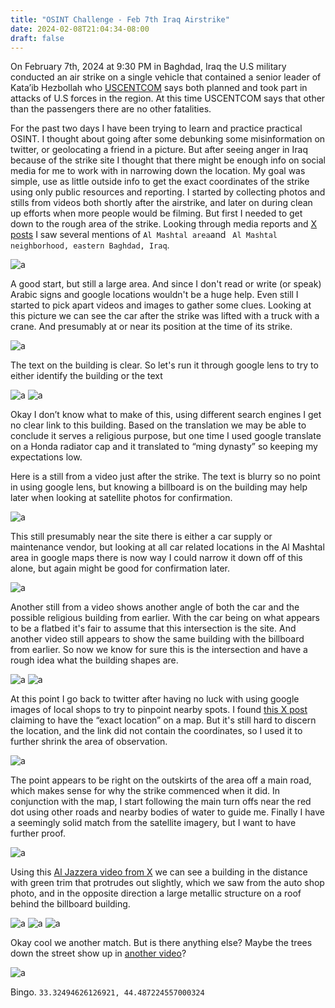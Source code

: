 ```yaml
---
title: "OSINT Challenge - Feb 7th Iraq Airstrike"
date: 2024-02-08T21:04:34-08:00
draft: false
---
```



On February 7th, 2024 at 9:30 PM in Baghdad, Iraq the U.S military conducted an air strike on a single vehicle that contained a senior leader of Kata’ib Hezbollah who [USCENTCOM](https://www.centcom.mil/MEDIA/PRESS-RELEASES/Press-Release-View/Article/3669808/uscentcom-conducts-strike-killing-kataib-hezbollah-senior-leader/) says both planned and took part in attacks of U.S forces in the region. At this time USCENTCOM says that other than the passengers there are no other fatalities. 

For the past two days I have been trying to learn and practice practical OSINT. I thought about going after some debunking some misinformation on twitter, or geolocating a friend in a picture. But after seeing anger in Iraq because of the strike site I thought that there might be enough info on social media for me to work with in narrowing down the location. My goal was simple, use as little outside info to get the exact coordinates of the strike using only public resources and reporting. I started by collecting photos and stills from videos both shortly after the airstrike, and later on during clean up efforts when more people would be filming. But first I needed to get down to the rough area of the strike. Looking through media reports and [X posts](https://twitter.com/i/status/1755301942501195958) I saw several mentions of `Al Mashtal area`and ` Al Mashtal neighborhood, eastern Baghdad, Iraq`. 

![a](/images/osint-chal/outline.png#center)


A good start, but still a large area. And since I don't read or write (or speak) Arabic signs and google locations wouldn't be a huge help. Even still I started to pick apart videos and images to gather some clues. Looking at this picture we can see the car after the strike was lifted with a truck with a crane. And presumably at or near its position at the time of its strike.

![a](/images/osint-chal/first-image.png#center)


The text on the building is clear. So let's run it through google lens to try to either identify the building or the text

![a](/images/osint-chal/first-image-text-1.png#center)
![a](/images/osint-chal/first-image-text-2.png#center)

Okay I don’t know what to make of this, using different search engines I get no clear link to this building. Based on the translation we may be able to conclude it serves a religious purpose, but one time I used google translate on a Honda radiator cap and it translated to “ming dynasty” so keeping my expectations low. 

Here is a still from a video just after the strike. The text is blurry so no point in using google lens, but knowing a billboard is on the building may help later when looking at satellite photos for confirmation.

![a](/images/osint-chal/bill_board_first.png#center)

This still presumably near the site there is either a car supply or maintenance vendor, but looking at all car related locations in the Al Mashtal area in google maps there is now way I could narrow it down off of this alone, but again might be good for confirmation later. 

![a](/images/osint-chal/auto.png#center)

Another still from a video shows another angle of both the car and the possible religious building from earlier. With the car being on what appears to be a flatbed it's fair to assume that this intersection is the site. And another video still appears to show the same building with the billboard from earlier. So now we know for sure this is the intersection and have a rough idea what the building shapes are. 

![a](/images/osint-chal/both.png#center)
![a](/images/osint-chal/layout.png#center)

At this point I go back to twitter after having no luck with using google images of local shops to try to pinpoint nearby spots. I found [this X post](https://twitter.com/anadoluagency/status/1755567150742340020) claiming to have the “exact location” on a map. But it's still hard to discern the location, and the link did not contain the coordinates, so I used it to further shrink the area of observation.

![a](/images/osint-chal/exact-location.png#center)

The point appears to be right on the outskirts of the area off a main road, which makes sense for why the strike commenced when it did. In conjunction with the map, I start following the main turn offs near the red dot using other roads and nearby bodies of water to guide me. Finally I have a seemingly solid match from the satellite imagery, but I want to have further proof.

![a](/images/osint-chal/building-match.png#center)

Using this [Al Jazzera video from X](https://twitter.com/AJEnglish/status/1755508927876514102) we can see a building in the distance with green trim that protrudes out slightly, which we saw from the auto shop photo, and in the opposite direction a large metallic structure on a roof behind the billboard building.

![a](/images/osint-chal/aj-green-building.png#center)
![a](/images/osint-chal/aj-metal-structure.png#center)
![a](/images/osint-chal/all-three.png#center)

Okay cool we another match. But is there anything else? Maybe the trees down the street show up in [another video](https://twitter.com/i/status/1755310845368897622)? 

![a](/images/osint-chal/tree-crop.png#center)

Bingo. `33.32494626126921, 44.487224557000324`
